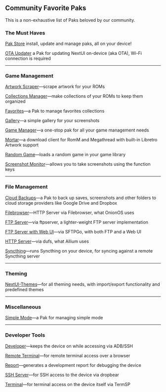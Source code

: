 ## Community Favorite Paks

This is a non-exhaustive list of Paks beloved by our community.

### The Must Haves

[Pak Store](https://github.com/UncleJunVIP/nextui-pak-store) install, update and manage paks, all on your device!

[OTA Updater](https://github.com/LanderN/nextui-updater-pak) a Pak for updating NextUI on-device (aka OTA), Wi-Fi
connection is required

---

### Game Management

[Artwork Scraper](https://github.com/josegonzalez/minui-artwork-scraper-pak)—scrape artwork for your ROMs

[Collections Manager](https://github.com/jiserra/Collection-Manager.pak)—make collections of your ROMs to keep them
organized

[Favorites](https://github.com/ben16w/minui-favorites)—a Pak to manage favorites collections

[Gallery](https://github.com/josegonzalez/minui-gallery-pak)—a simple gallery for your screenshots

[Game Manager](https://github.com/UncleJunVIP/nextui-game-manager)—a one-stop pak for all your game management needs

[Mortar](https://github.com/UncleJunVIP/Mortar.pak)—a download client for RomM and Megathread with built-in Libretro Artwork support

[Random Game](https://github.com/josegonzalez/minui-random-game-pak)—loads a random game in your game library

[Screenshot Monitor](https://github.com/josegonzalez/trimui-brick-screenshot-monitor-pak)—allows you to take screenshots
using the function keys

---

### File Management

[Cloud Backups](https://github.com/ben16w/minui-cloud-backups)—a Pak to back up saves, screenshots
and other folders to cloud storage providers like Google Drive and Dropbox

[Filebrowser](https://github.com/josegonzalez/trimui-brick-filebrowser-pak)—HTTP Server via Filebrowser, what OnionOS
uses

[FTP Server](https://github.com/josegonzalez/minui-ftpserver-pak)—via ftpserver, a lighter-weight FTP server
implementation

[FTP Server with Web UI](https://github.com/josegonzalez/trimui-brick-sftpgo-server-pak)—via SFTPGo, with both FTP and
a Web UI

[HTTP Server](https://github.com/josegonzalez/trimui-brick-dufs-server-pak)—via dufs, what Allium uses

[Syncthing](https://github.com/josegonzalez/trimui-brick-syncthing-pak)—runs Syncthing on your device, for syncing
against a remote Syncthing server

---

### Theming
[NextUI-Themes](https://github.com/Leviathanium/NextUI-Themes)—for all theming needs, with import/export functionality and predefined themes

---

### Miscellaneous

[Simple Mode](https://github.com/josegonzalez/minui-simple-mode-pak/)—a Pak for managing simple mode

---

### Developer Tools

[Developer](https://github.com/josegonzalez/minui-developer-pak)—keeps the device on while accessing via ADB/SSH

[Remote Terminal](https://github.com/josegonzalez/trimui-brick-remote-terminal-pak)—for remote terminal access over a
browser

[Report](https://github.com/josegonzalez/minui-report-pak)—generates a development report for debugging the device

[SSH Server](https://github.com/josegonzalez/trimui-brick-dropbear-server-pak)—for SSH access to the device via dropbear

[Terminal](https://github.com/josegonzalez/trimui-brick-terminal-pak)—for terminal access on the device itself via
TermSP

